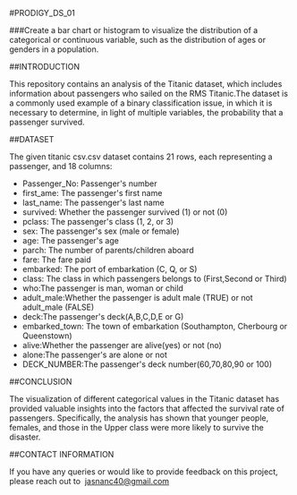 #PRODIGY_DS_01

###Create a bar chart or histogram to visualize the distribution of a categorical or continuous variable, such as the distribution of ages or genders in a population.


##INTRODUCTION

This repository contains an analysis of the Titanic dataset, which includes information about passengers who sailed on the RMS Titanic.The dataset is a commonly used example of a binary classification issue, in which it is necessary to determine, in light of multiple variables, the probability that a passenger survived.


##DATASET

The given titanic csv.csv dataset  contains 21 rows, each representing a passenger, and 18 columns:

- Passenger_No: Passenger's number
- first_ame: The passenger's first name
- last_name: The passenger's last name
- survived: Whether the passenger survived (1) or not (0)
- pclass: The passenger's class (1, 2, or 3)
- sex: The passenger's sex (male or female)
- age: The passenger's age
- parch: The number of parents/children aboard
- fare: The fare paid
- embarked: The port of embarkation (C, Q, or S)
- class: The class in which passengers belongs to (First,Second or Third)
- who:The passenger is man, woman or child
- adult_male:Whether the passenger is adult male (TRUE) or not adult_male (FALSE)
- deck:The passenger's deck(A,B,C,D,E or G)
- embarked_town: The town of embarkation (Southampton, Cherbourg or Queenstown)
- alive:Whether the passenger  are alive(yes) or not (no)
- alone:The passenger's are alone or not
- DECK_NUMBER:The passenger's deck number(60,70,80,90 or 100)


##CONCLUSION

The visualization of different categorical values in the Titanic dataset has provided valuable insights into the factors that affected the survival rate of passengers. Specifically, the analysis has shown that younger people, females, and those in the Upper class were more likely to survive the disaster.


##CONTACT INFORMATION

If you have any queries or would like to provide feedback on this project, please reach out to 
jasnanc40@gmail.com
